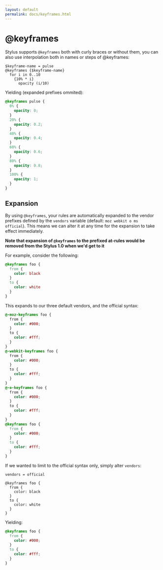 ```yaml
---
layout: default
permalink: docs/keyframes.html
---
```


# @keyframes

Stylus supports `@keyframes` both with curly braces or without them, you can also use interpolation both in names or steps of @keyframes:

```stylus
$keyframe-name = pulse
@keyframes {$keyframe-name}
  for i in 0..10
    {10% * i}
      opacity (i/10)
```

Yielding (expanded prefixes ommited):

```css
@keyframes pulse {
  0% {
    opacity: 0;
  }
  20% {
    opacity: 0.2;
  }
  40% {
    opacity: 0.4;
  }
  60% {
    opacity: 0.6;
  }
  80% {
    opacity: 0.8;
  }
  100% {
    opacity: 1;
  }
}
```

## Expansion

By using `@keyframes`, your rules are automatically expanded to the vendor prefixes defined by the `vendors` variable (default: `moz webkit o ms official`). This means we can alter it at any time for the expansion to take effect immediately. 

**Note that expansion of `@keyframes` to the prefixed at-rules would be removed from the Stylus 1.0 when we'd get to it**

For example, consider the following:

```css
@keyframes foo {
  from {
    color: black
  }
  to {
    color: white
  }
}
```

This expands to our three default vendors, and the official syntax:

```css
@-moz-keyframes foo {
  from {
    color: #000;
  }
  to {
    color: #fff;
  }
}
@-webkit-keyframes foo {
  from {
    color: #000;
  }
  to {
    color: #fff;
  }
}
@-o-keyframes foo {
  from {
    color: #000;
  }
  to {
    color: #fff;
  }
}
@keyframes foo {
  from {
    color: #000;
  }
  to {
    color: #fff;
  }
}
```

If we wanted to limit to the official syntax only, simply alter `vendors`:

```stylus
vendors = official

@keyframes foo {
  from {
    color: black
  }
  to {
    color: white
  }
}
```

Yielding:

```css
@keyframes foo {
  from {
    color: #000;
  }
  to {
    color: #fff;
  }
}
```
